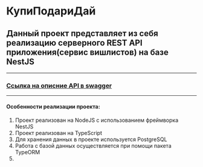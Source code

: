 # КупиПодариДай
## Данный проект представляет из себя реализацию серверного REST API приложения(сервис вишлистов) на базе NestJS

---
### [Ссылка на описние API в swagger](https://app.swaggerhub.com/apis/zlocate/KupiPodariDay/1.0.0)
---

#### Особенности реализации проекта:
1. Проект реализован на NodeJS с использованием фреймворка NestJS
2. Проект реализован на TypeScript
3. Для хранения данных в проекте используется PostgreSQL
4. Работа с базой данных осуществляется при помощи пакета TypeORM
5. 
